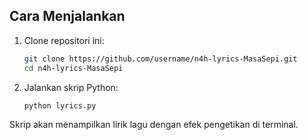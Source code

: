 ## Cara Menjalankan

1. Clone repositori ini:
   ```sh
   git clone https://github.com/username/n4h-lyrics-MasaSepi.git
   cd n4h-lyrics-MasaSepi
   ```

2. Jalankan skrip Python:
   ```sh
   python lyrics.py
   ```

Skrip akan menampilkan lirik lagu dengan efek pengetikan di terminal.